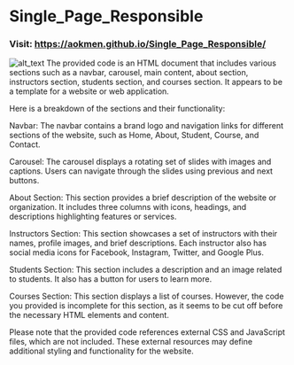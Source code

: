 # Single_Page_Responsible
### Visit: https://aokmen.github.io/Single_Page_Responsible/
<img alt="alt_text" src="./gif.gif"/>
The provided code is an HTML document that includes various sections such as a navbar, carousel, main content, about section, instructors section, students section, and courses section. It appears to be a template for a website or web application.

Here is a breakdown of the sections and their functionality:

Navbar: The navbar contains a brand logo and navigation links for different sections of the website, such as Home, About, Student, Course, and Contact.

Carousel: The carousel displays a rotating set of slides with images and captions. Users can navigate through the slides using previous and next buttons.

About Section: This section provides a brief description of the website or organization. It includes three columns with icons, headings, and descriptions highlighting features or services.

Instructors Section: This section showcases a set of instructors with their names, profile images, and brief descriptions. Each instructor also has social media icons for Facebook, Instagram, Twitter, and Google Plus.

Students Section: This section includes a description and an image related to students. It also has a button for users to learn more.

Courses Section: This section displays a list of courses. However, the code you provided is incomplete for this section, as it seems to be cut off before the necessary HTML elements and content.

Please note that the provided code references external CSS and JavaScript files, which are not included. These external resources may define additional styling and functionality for the website.






